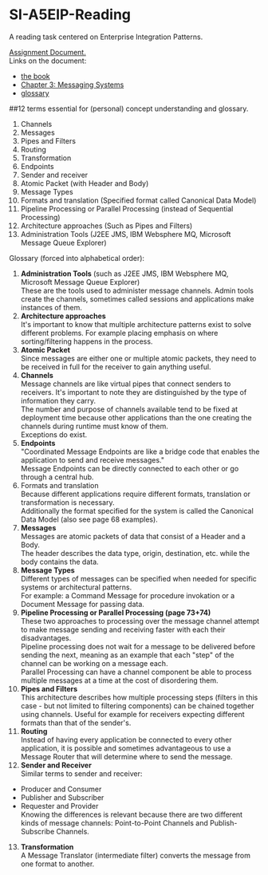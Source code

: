 # SI-A5EIP-Reading
A reading task centered on Enterprise Integration Patterns.

[Assignment Document.](https://github.com/FrederikBlem/SI-A5EIP-Reading/blob/main/A5-EIP.pdf)
<br>Links on the document: 
* [the book](https://www.polyteknisk.dk/home/Detaljer/9780321200686) 
* [Chapter 3: Messaging Systems](https://www.enterpriseintegrationpatterns.com/docs/EnterpriseIntegrationPatterns_HohpeWoolf_ch03.pdf)
* [glossary](https://www.google.com/search?q=glossary&oq=glossary&aqs=chrome..69i57j0l5.2261j0j7&sourceid=chrome&ie=UTF-8)

##12 terms essential for (personal) concept understanding and glossary.

1. Channels
2. Messages
3. Pipes and Filters
4. Routing
5. Transformation
6. Endpoints
7. Sender and receiver
8. Atomic Packet (with Header and Body)
9. Message Types
10. Formats and translation (Specified format called Canonical Data Model)
11. Pipeline Processing or Parallel Processing (instead of Sequential Processing)
12. Architecture approaches (Such as Pipes and Filters)
13. Administration Tools (J2EE JMS, IBM Websphere MQ, Microsoft Message Queue Explorer)

Glossary (forced into alphabetical order):
1. __Administration Tools__ (such as J2EE JMS, IBM Websphere MQ, Microsoft Message Queue Explorer)
<br>These are the tools used to administer message channels. Admin tools create the channels, sometimes called sessions
and applications make instances of them.
2. __Architecture approaches__
<br>It's important to know that multiple architecture patterns exist to solve different problems. 
For example placing emphasis on where sorting/filtering happens in the process.
3. __Atomic Packet__
<br>Since messages are either one or multiple atomic packets, they need to be received in full for the receiver to gain
anything useful.
4. __Channels__
<br>Message channels are like virtual pipes that connect senders to receivers. 
It's important to note they are distinguished by the type of information they carry.
<br>The number and purpose of channels available tend to be fixed at deployment time because
other applications than the one creating the channels during runtime must know of them.
<br>Exceptions do exist.
5. __Endpoints__
<br>"Coordinated Message Endpoints are like a bridge code that enables the application to send and receive messages."
<br>Message Endpoints can be directly connected to each other or go through a central hub.
6. Formats and translation
<br>Because different applications require different formats, translation or transformation is necessary.
<br>Additionally the format specified for the system is called the Canonical Data Model (also see page 68 examples).
7. __Messages__
<br>Messages are atomic packets of data that consist of a Header and a Body.
<br>The header describes the data type, origin, destination, etc. while the body contains the data.
8. __Message Types__
<br>Different types of messages can be specified when needed for specific systems or architectural patterns.
<br>For example: a Command Message for procedure invokation or a Document Message for passing data.
9. __Pipeline Processing or Parallel Processing (page 73+74)__
<br>These two approaches to processing over the message channel attempt to make message sending and receiving faster with each their disadvantages.
<br>Pipeline processing does not wait for a message to be delivered before sending the next, meaning as an example that each "step" of the channel can be working on a message each.
<br>Parallel Processing can have a channel component be able to process multiple messages at a time at the cost of disordering them.
10. __Pipes and Filters__
<br>This architecture describes how multiple processing steps (filters in this case - but not limited to filtering components) can be chained together using channels. Useful for example for receivers expecting different formats than that of the sender's.
11. __Routing__
<br>Instead of having every application be connected to every other application, it is possible and sometimes advantageous to use a Message Router that will determine where to send the message.
12. __Sender and Receiver__
<br>Similar terms to sender and receiver:
  * Producer and Consumer 
  * Publisher and Subscriber
  * Requester and Provider
 <br>Knowing the differences is relevant because there are two different kinds of message channels: 
  Point-to-Point Channels and Publish-Subscribe Channels. 
13. __Transformation__
<br>A Message Translator (intermediate filter) converts the message from one format to another.
